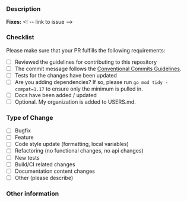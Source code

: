 ### Description
<!-- please include a brief summary of the changes in this PR -->

**Fixes:** <! -- link to issue -->

### Checklist
Please make sure that your PR fulfills the following requirements:
- [ ] Reviewed the guidelines for contributing to this repository
- [ ] The commit message follows the [Conventional Commits Guidelines](https://www.conventionalcommits.org/en/v1.0.0/#summary).
- [ ] Tests for the changes have been updated
- [ ] Are you adding dependencies? If so, please run `go mod tidy -compat=1.17` to ensure only the minimum is pulled in.
- [ ] Docs have been added / updated
- [ ] Optional. My organization is added to USERS.md.

### Type of Change
<!-- Please check the one that applies to this PR using "x". -->
- [ ] Bugfix
- [ ] Feature
- [ ] Code style update (formatting, local variables)
- [ ] Refactoring (no functional changes, no api changes)
- [ ] New tests
- [ ] Build/CI related changes
- [ ] Documentation content changes
- [ ] Other (please describe)

### Other information
<!-- Please add any additional information that would help reviewers evaluate your PR -->
